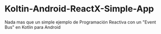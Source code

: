 # Koltin-Android-ReactX-Simple-App
Nada mas que un simple ejemplo de Programación Reactiva con un "Event Bus" en Kotlin para Android
